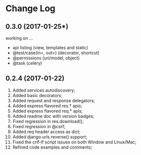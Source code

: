 Change Log
==========

0.3.0 (2017-01-25*)
-------------------
working on ...

- api listing (view, templates and static)
- @test/case(in=, out=) (decorator, shortcut)
- @permissions (uri/model, object)
- @task (celery)


0.2.4 (2017-01-22)
------------------
1. Added services autodiscovery;
2. Added basic decorators;
3. Added request and response delegators;
4. Added express flavored res.* apis;
5. Added express flavored req.* apis;
6. Added readme doc with version badges;
7. Fixed regression in res.download();
8. Fixed regression in @csrf;
9. Added req header access as dict;
10. Added django.urls.reverse() support;
11. Fixed the crlf-lf script issues on both Window and Linux/Mac;
12. Refined code examples and comments;
